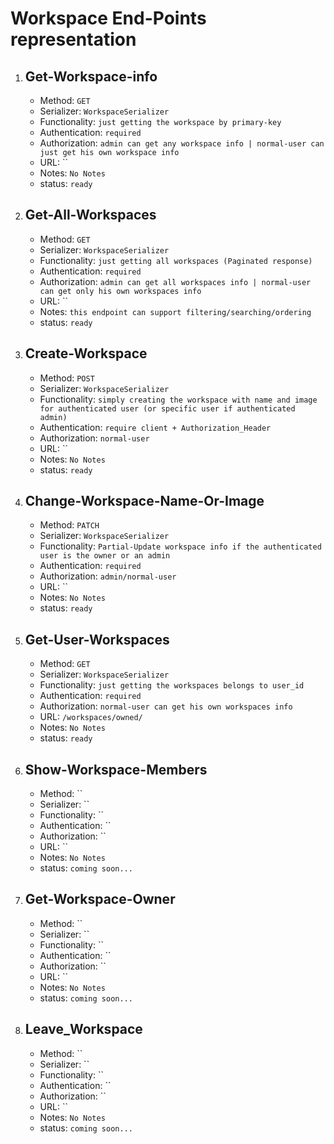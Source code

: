 <!-- 2. ## 
    - Method: ``
    - Serializer: ``
    - Functionality: ``
    - Authentication: ``
    - Authorization: ``
    - URL: ``
    - Notes: `No Notes`
    - status: `coming soon...` -->

# Workspace End-Points representation
1. ## Get-Workspace-info
    - Method: `GET`
    - Serializer: `WorkspaceSerializer`
    - Functionality: `just getting the workspace by primary-key`
    - Authentication: `required`
    - Authorization: `admin can get any workspace info | normal-user can just get his own workspace info`
    - URL: ``
    - Notes: `No Notes`
    - status: `ready`
2. ## Get-All-Workspaces
    - Method: `GET`
    - Serializer: `WorkspaceSerializer`
    - Functionality: `just getting all workspaces (Paginated response)`
    - Authentication: `required`
    - Authorization: `admin can get all workspaces info | normal-user can get only his own workspaces info`
    - URL: ``
    - Notes: `this endpoint can support filtering/searching/ordering`
    - status: `ready`
3. ## Create-Workspace
    - Method: `POST`
    - Serializer: `WorkspaceSerializer`
    - Functionality: `simply creating the workspace with name and image for authenticated user (or specific user if authenticated admin)`
    - Authentication: `require client + Authorization_Header`
    - Authorization: `normal-user`
    - URL: ``
    - Notes: `No Notes`
    - status: `ready`
4. ## Change-Workspace-Name-Or-Image
    - Method: `PATCH`
    - Serializer: `WorkspaceSerializer`
    - Functionality: `Partial-Update workspace info if the authenticated user is the owner or an admin`
    - Authentication: `required`
    - Authorization: `admin/normal-user`
    - URL: ``
    - Notes: `No Notes`
    - status: `ready`
5. ## Get-User-Workspaces
    - Method: `GET`
    - Serializer: `WorkspaceSerializer`
    - Functionality: `just getting the workspaces belongs to user_id`
    - Authentication: `required`
    - Authorization: `normal-user can get his own workspaces info`
    - URL: `/workspaces/owned/`
    - Notes: `No Notes`
    - status: `ready`
6. ## Show-Workspace-Members
    - Method: ``
    - Serializer: ``
    - Functionality: ``
    - Authentication: ``
    - Authorization: ``
    - URL: ``
    - Notes: `No Notes`
    - status: `coming soon...`
7. ## Get-Workspace-Owner
    - Method: ``
    - Serializer: ``
    - Functionality: ``
    - Authentication: ``
    - Authorization: ``
    - URL: ``
    - Notes: `No Notes`
    - status: `coming soon...`
8. ## Leave_Workspace
    - Method: ``
    - Serializer: ``
    - Functionality: ``
    - Authentication: ``
    - Authorization: ``
    - URL: ``
    - Notes: `No Notes`
    - status: `coming soon...`







